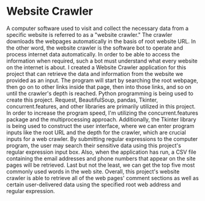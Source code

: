 # Website Crawler

 A computer software used to visit and collect the necessary data from a specific website is referred to as a "website crawler." The crawler downloads the webpages automatically in the basis of root website URL. In the other word, the website crawler is the software bot to operate and process internet data automatically. In order to be able to access the information when required, such a bot must understand what every website on the internet is about. I created a Website Crawler application for this project that can retrieve the data and information from the website we provided as an input. The program will start by searching the root webpage, then go on to other links inside that page, then into those links, and so on until the crawler's depth is reached. Python programming is being used to create this project. Request, BeautifulSoup, pandas, Tkinter, concurrent.features, and other libraries are primarily utilized in this project. In order to increase the program speed, I'm utilizing the concurrent.features package and the multiprocessing approach. Additionally, the Tkinter library is being used to construct the user interface, where we can enter program inputs like the root URL and the depth for the crawler, which are crucial inputs for a web crawler. By submitting regular expressions to the computer program, the user may search their sensitive data using this project's regular expression input box. Also, when the application has run, a CSV file containing the email addresses and phone numbers that appear on the site pages will be retrieved. Last but not the least, we can get the top five most commonly used words in the web site. Overall, this project's website crawler is able to retrieve all of the web pages' comment sections as well as certain user-delivered data using the specified root web address and regular expression.
